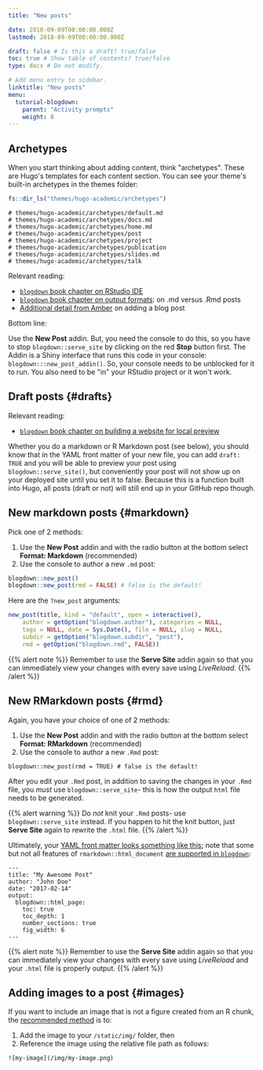 ```yaml
---
title: "New posts"

date: 2018-09-09T00:00:00.000Z
lastmod: 2018-09-09T00:00:00.000Z

draft: false # Is this a draft? true/false
toc: true # Show table of contents? true/false
type: docs # Do not modify.

# Add menu entry to sidebar.
linktitle: "New posts"
menu:
  tutorial-blogdown:
    parent: "Activity prompts"
    weight: 8
---
```





## Archetypes

When you start thinking about adding content, think "archetypes". These are Hugo's templates for each content section. You can see your theme's built-in archetypes in the themes folder:


```r
fs::dir_ls("themes/hugo-academic/archetypes")
```

```
# themes/hugo-academic/archetypes/default.md
# themes/hugo-academic/archetypes/docs.md
# themes/hugo-academic/archetypes/home.md
# themes/hugo-academic/archetypes/post
# themes/hugo-academic/archetypes/project
# themes/hugo-academic/archetypes/publication
# themes/hugo-academic/archetypes/slides.md
# themes/hugo-academic/archetypes/talk
```

Relevant reading:

* [`blogdown` book chapter on RStudio IDE](https://bookdown.org/yihui/blogdown/rstudio-ide.html)
* [`blogdown` book chapter on output formats](https://bookdown.org/yihui/blogdown/output-format.html): on .md versus .Rmd posts
* [Additional detail from Amber](https://proquestionasker.github.io/blog/Making_Site/#adding-a-blog-post-or-portfolio-piece) on adding a blog post

Bottom line:

Use the **New Post** addin. But, you need the console to do this, so you have to stop `blogdown::serve_site` by clicking on the red **Stop** button first. The Addin is a Shiny interface that runs this code in your console: `blogdown:::new_post_addin()`. So, your console needs to be unblocked for it to run. You also need to be "in" your RStudio project or it won't work.

## Draft posts {#drafts}

Relevant reading:

* [`blogdown` book chapter on building a website for local preview](https://bookdown.org/yihui/blogdown/local-preview.html)

Whether you do a markdown or R Markdown post (see below), you should know that in the YAML front matter of your new file, you can add `draft: TRUE` and you will be able to preview your post using `blogdown::serve_site()`, but conveniently your post will not show up on your deployed site until you set it to false. Because this is a function built into Hugo, all posts (draft or not) will still end up in your GitHub repo though.




## New markdown posts {#markdown}

Pick one of 2 methods:

1. Use the **New Post** addin and with the radio button at the bottom select **Format: Markdown** (recommended)
2. Use the console to author a new `.md` post:


```r
blogdown::new_post()
blogdown::new_post(rmd = FALSE) # false is the default!
```

Here are the `?new_post` arguments:


```r
new_post(title, kind = "default", open = interactive(), 
    author = getOption("blogdown.author"), categories = NULL, 
    tags = NULL, date = Sys.Date(), file = NULL, slug = NULL, 
    subdir = getOption("blogdown.subdir", "post"), 
    rmd = getOption("blogdown.rmd", FALSE))
```

{{% alert note %}}
Remember to use the **Serve Site** addin again so that you can immediately view your changes with every save using *LiveReload*.
{{% /alert %}}

## New RMarkdown posts {#rmd}

Again, you have your choice of one of 2 methods:

1. Use the **New Post** addin and with the radio button at the bottom select **Format: RMarkdown** (recommended)
2. Use the console to author a new `.Rmd` post:

```
blogdown::new_post(rmd = TRUE) # false is the default!
```


After you edit your `.Rmd` post, in addition to saving the changes in your `.Rmd` file, you *must* use `blogdown::serve_site`- this is how the output `html` file needs to be generated.   

{{% alert warning %}}
Do *not* knit your `.Rmd` posts- use `blogdown::serve_site` instead. If you happen to hit the knit button, just **Serve Site** again to rewrite the `.html` file.
{{% /alert %}}

Ultimately, your [YAML front matter looks something like this](https://bookdown.org/yihui/blogdown/output-format.html#output-format); note that some but not all features of `rmarkdown::html_document` [are supported in `blogdown`](https://bookdown.org/yihui/blogdown/output-format.html#fn15):

```
---
title: "My Awesome Post"
author: "John Doe"
date: "2017-02-14"
output:
  blogdown::html_page:
    toc: true
    toc_depth: 1
    number_sections: true
    fig_width: 6
---
```



{{% alert note %}}
Remember to use the **Serve Site** addin again so that you can immediately view your changes with every save using *LiveReload* and your `.html` file is properly output.
{{% /alert %}}



## Adding images to a post {#images}

If you want to include an image that is not a figure created from an R chunk, the [recommended method](https://github.com/rstudio/blogdown/issues/45) is to: 

1. Add the image to your `/static/img/` folder, then 
2. Reference the image using the relative file path as follows:

```
![my-image](/img/my-image.png)
```


